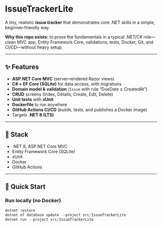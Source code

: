 # IssueTrackerLite

A tiny, realistic **issue tracker** that demonstrates core .NET skills in a simple, beginner‑friendly way.

**Why this repo exists:** to prove the fundamentals in a typical .NET/C# role—clean MVC app, Entity Framework Core, validations, tests, Docker, Git, and CI/CD—without heavy setup.

---

## ✨ Features

- **ASP.NET Core MVC** (server‑rendered Razor views)
- **C# + EF Core (SQLite)** for data access, with migrations
- **Domain model & validation** (`Issue` with rule “DueDate ≥ CreatedAt”)
- **CRUD** screens (Index, Details, Create, Edit, Delete)
- **Unit tests** with **xUnit**
- **Dockerfile** to run anywhere
- **GitHub Actions CI/CD** (builds, tests, and publishes a Docker image)
- Targets **.NET 8 (LTS)**

---

## 🧰 Stack

- .NET 8, ASP.NET Core MVC
- Entity Framework Core (SQLite)
- xUnit
- Docker
- GitHub Actions

---

## 🚀 Quick Start

### Run locally (no Docker)

```powershell
dotnet restore
dotnet ef database update --project src/IssueTrackerLite
dotnet run --project src/IssueTrackerLite
```
